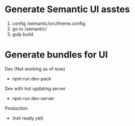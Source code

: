 # Generate Semantic UI asstes

1. config /semantic/src/theme.config
2. go to /semantic/
3. gulp build

# Generate bundles for UI
Dev (Not working as of now)
- npm run dev-pack

Dev with hot updating server

- npm run dev-server

Production
- (not ready yet)
